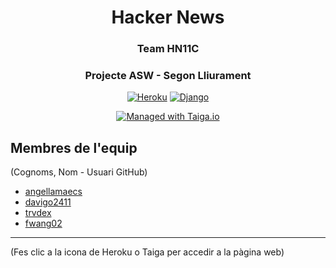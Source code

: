 <div align="center">

# Hacker News
### Team HN11C
### Projecte ASW - Segon Lliurament
[![Heroku](https://img.shields.io/badge/heroku-%23430098.svg?style=for-the-badge&logo=heroku&logoColor=white)](https://projecte-asw-cdd22f32d84c.herokuapp.com)
[![Django](https://img.shields.io/badge/django-%23092E20.svg?style=for-the-badge&logo=django&logoColor=white)](https://www.djangoproject.com/)

[![Managed with Taiga.io](https://img.shields.io/badge/Managed%20with-Taiga-709f14.svg)](https://tree.taiga.io/project/angellamaecs-hn11c-our-nice-hn-project "Managed with Taiga.io")
</div>

## Membres de l'equip
(Cognoms, Nom - Usuari GitHub)
- [angellamaecs](https://github.com/angellamaecs)
- [davigo2411](https://github.com/davigo2411)
- [trvdex](https://github.com/trvdex)
- [fwang02](https://github.com/fwang02)
---
(Fes clic a la icona de Heroku o Taiga per accedir a la pàgina web)
